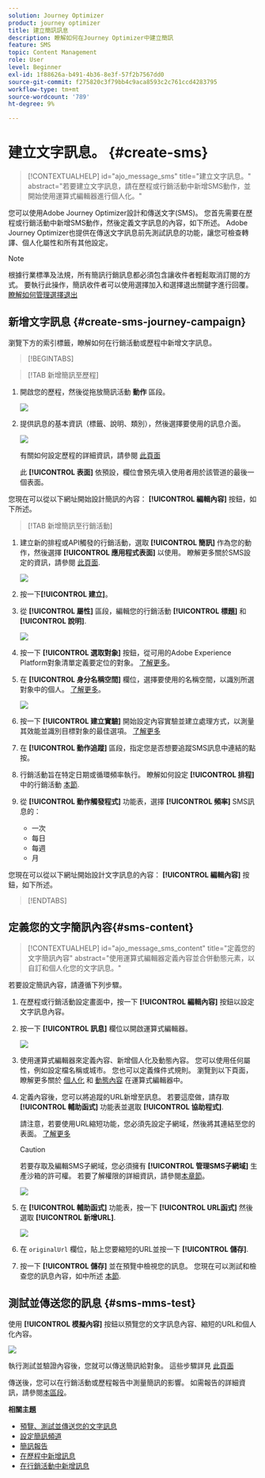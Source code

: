 ```yaml
---
solution: Journey Optimizer
product: journey optimizer
title: 建立簡訊訊息
description: 瞭解如何在Journey Optimizer中建立簡訊
feature: SMS
topic: Content Management
role: User
level: Beginner
exl-id: 1f88626a-b491-4b36-8e3f-57f2b7567dd0
source-git-commit: f275820c3f79bb4c9aca8593c2c761ccd4283795
workflow-type: tm+mt
source-wordcount: '789'
ht-degree: 9%

---
```


# 建立文字訊息。 {#create-sms}

>[!CONTEXTUALHELP]
>id="ajo_message_sms"
>title="建立文字訊息。"
>abstract="若要建立文字訊息，請在歷程或行銷活動中新增SMS動作，並開始使用運算式編輯器進行個人化。"

您可以使用Adobe Journey Optimizer設計和傳送文字(SMS)。 您首先需要在歷程或行銷活動中新增SMS動作，然後定義文字訊息的內容，如下所述。 Adobe Journey Optimizer也提供在傳送文字訊息前先測試訊息的功能，讓您可檢查轉譯、個人化屬性和所有其他設定。

>[!NOTE]
>
>根據行業標準及法規，所有簡訊行銷訊息都必須包含讓收件者輕鬆取消訂閱的方式。 要執行此操作，簡訊收件者可以使用選擇加入和選擇退出關鍵字進行回覆。 [瞭解如何管理選擇退出](../privacy/opt-out.md#sms-opt-out-management-sms-opt-out-management)


## 新增文字訊息 {#create-sms-journey-campaign}

瀏覽下方的索引標籤，瞭解如何在行銷活動或歷程中新增文字訊息。

>[!BEGINTABS]

>[!TAB 新增簡訊至歷程]

1. 開啟您的歷程，然後從拖放簡訊活動 **動作** 區段。

   ![](assets/sms_create_1.png)

1. 提供訊息的基本資訊（標籤、說明、類別），然後選擇要使用的訊息介面。

   ![](assets/sms_create_2.png)

   有關如何設定歷程的詳細資訊，請參閱 [此頁面](../building-journeys/journey-gs.md)

   此 **[!UICONTROL 表面]** 依預設，欄位會預先填入使用者用於該管道的最後一個表面。

您現在可以從以下網址開始設計簡訊的內容： **[!UICONTROL 編輯內容]** 按鈕，如下所述。

>[!TAB 新增簡訊至行銷活動]

1. 建立新的排程或API觸發的行銷活動，選取 **[!UICONTROL 簡訊]** 作為您的動作，然後選擇 **[!UICONTROL 應用程式表面]** 以使用。 瞭解更多關於SMS設定的資訊，請參閱 [此頁面](sms-configuration.md).

   ![](assets/sms_create_3.png)

1. 按一下&#x200B;**[!UICONTROL 建立]**。

1. 從 **[!UICONTROL 屬性]** 區段，編輯您的行銷活動 **[!UICONTROL 標題]** 和 **[!UICONTROL 說明]**.

   ![](assets/sms_create_4.png)

1. 按一下 **[!UICONTROL 選取對象]** 按鈕，從可用的Adobe Experience Platform對象清單定義要定位的對象。 [了解更多](../audience/about-audiences.md)。

1. 在 **[!UICONTROL 身分名稱空間]** 欄位，選擇要使用的名稱空間，以識別所選對象中的個人。 [了解更多](../event/about-creating.md#select-the-namespace)。

   ![](assets/sms_create_5.png)

1. 按一下 **[!UICONTROL 建立實驗]** 開始設定內容實驗並建立處理方式，以測量其效能並識別目標對象的最佳選項。 [了解更多](../campaigns/content-experiment.md)

1. 在 **[!UICONTROL 動作追蹤]** 區段，指定您是否想要追蹤SMS訊息中連結的點按。

1. 行銷活動旨在特定日期或循環頻率執行。 瞭解如何設定 **[!UICONTROL 排程]** 中的行銷活動 [本節](../campaigns/create-campaign.md#schedule).

1. 從 **[!UICONTROL 動作觸發程式]** 功能表，選擇 **[!UICONTROL 頻率]** SMS訊息的：

   * 一次
   * 每日
   * 每週
   * 月

您現在可以從以下網址開始設計文字訊息的內容： **[!UICONTROL 編輯內容]** 按鈕，如下所述。

>[!ENDTABS]

## 定義您的文字簡訊內容{#sms-content}

>[!CONTEXTUALHELP]
>id="ajo_message_sms_content"
>title="定義您的文字簡訊內容"
>abstract="使用運算式編輯器定義內容並合併動態元素，以自訂和個人化您的文字訊息。"

若要設定簡訊內容，請遵循下列步驟。

1. 在歷程或行銷活動設定畫面中，按一下 **[!UICONTROL 編輯內容]** 按鈕以設定文字訊息內容。

1. 按一下 **[!UICONTROL 訊息]** 欄位以開啟運算式編輯器。

   ![](assets/sms-content.png)

1. 使用運算式編輯器來定義內容、新增個人化及動態內容。 您可以使用任何屬性，例如設定檔名稱或城市。 您也可以定義條件式規則。 瀏覽到以下頁面，瞭解更多關於 [個人化](../personalization/personalize.md) 和 [動態內容](../personalization/get-started-dynamic-content.md) 在運算式編輯器中。

1. 定義內容後，您可以將追蹤的URL新增至訊息。 若要這麼做，請存取 **[!UICONTROL 輔助函式]** 功能表並選取 **[!UICONTROL 協助程式]**.

   請注意，若要使用URL縮短功能，您必須先設定子網域，然後將其連結至您的表面。 [了解更多](sms-subdomains.md)

   >[!CAUTION]
   >
   > 若要存取及編輯SMS子網域，您必須擁有 **[!UICONTROL 管理SMS子網域]** 生產沙箱的許可權。 若要了解權限的詳細資訊，請參閱[本章節](../administration/high-low-permissions.md)。

   ![](assets/sms_tracking_1.png)

1. 在 **[!UICONTROL 輔助函式]** 功能表，按一下 **[!UICONTROL URL函式]** 然後選取 **[!UICONTROL 新增URL]**.

   ![](assets/sms_tracking_2.png)

1. 在 `originalUrl` 欄位，貼上您要縮短的URL並按一下 **[!UICONTROL 儲存]**.

1. 按一下 **[!UICONTROL 儲存]** 並在預覽中檢視您的訊息。 您現在可以測試和檢查您的訊息內容，如中所述 [本節](#sms-mms-test).

<!--
## Define your MMS content{#mms-content}

You can enhance your communication by sending Multimedia Message Service (MMS) messages, enabling the sharing of media such as videos, pictures, audio clips and GIFs, and more. Additionally, MMS allows for up to 1600 characters of text in your message.


>[!NOTE]
>
>* This feature is currently available with **Sinch** only.
>
>* MMS channel comes with a few limitations listed in [this page](../start/guardrails.md#sms-guardrails).
>

To create MMS content, follow these steps:

1. Create a SMS as described in [this section](#create-sms-journey-campaign).

1. Edit your SMS content as detailed in [this section](#sms-content).

1. Enable the MMS option to add media to your SMS content.

    ![](assets/sms_create_6.png)

1. Add a **[!UICONTROL Title]** to your media.

1. Enter the URL of your media in the **[!UICONTROL Media]** field.

    ![](assets/sms_create_7.png)

1. Click **[!UICONTROL Save]** and check your message in the preview. You can now test and check your message content as detailed below.
-->

## 測試並傳送您的訊息 {#sms-mms-test}

使用 **[!UICONTROL 模擬內容]** 按鈕以預覽您的文字訊息內容、縮短的URL和個人化內容。

![](assets/sms-content-preview.png)

執行測試並驗證內容後，您就可以傳送簡訊給對象。 這些步驟詳見 [此頁面](send-sms.md)

傳送後，您可以在行銷活動或歷程報告中測量簡訊的影響。 如需報告的詳細資訊，請參閱[本區段](../reports/campaign-global-report.md#sms-tab)。

**相關主題**

* [預覽、測試並傳送您的文字訊息](send-sms.md)
* [設定簡訊頻道](sms-configuration.md)
* [簡訊報告](../reports/journey-global-report.md#sms-global)
* [在歷程中新增訊息](../building-journeys/journeys-message.md)
* [在行銷活動中新增訊息](../campaigns/create-campaign.md)
